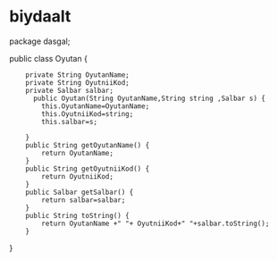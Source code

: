 # biydaalt
package dasgal;

public class Oyutan {

	
		private String OyutanName;
		private String OyutniiKod;
		private Salbar salbar;
		  public Oyutan(String OyutanName,String string ,Salbar s) {
			this.OyutanName=OyutanName;
			this.OyutniiKod=string;
			this.salbar=s;
			
		}
		public String getOyutanName() {
			return OyutanName;
		}
		public String getOyutniiKod() {
			return OyutniiKod;
		}
		public Salbar getSalbar() {
			return salbar=salbar;
		}
		public String toString() {
			return OyutanName +" "+ OyutniiKod+" "+salbar.toString();
		}
		
}
